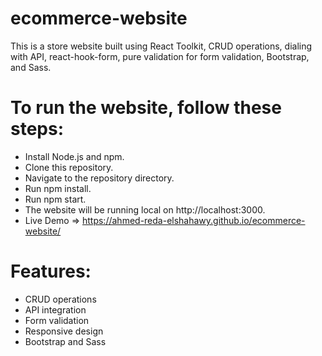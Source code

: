 # ecommerce-website
This is a store website built using React Toolkit, CRUD operations, dialing with API, react-hook-form, pure validation for form validation, Bootstrap, and Sass.


# To run the website, follow these steps:

- Install Node.js and npm.
- Clone this repository.
- Navigate to the repository directory.
- Run npm install.
- Run npm start.
- The website will be running local on http://localhost:3000.
- Live Demo => https://ahmed-reda-elshahawy.github.io/ecommerce-website/

# Features:

- CRUD operations
- API integration
- Form validation
- Responsive design
- Bootstrap and Sass
